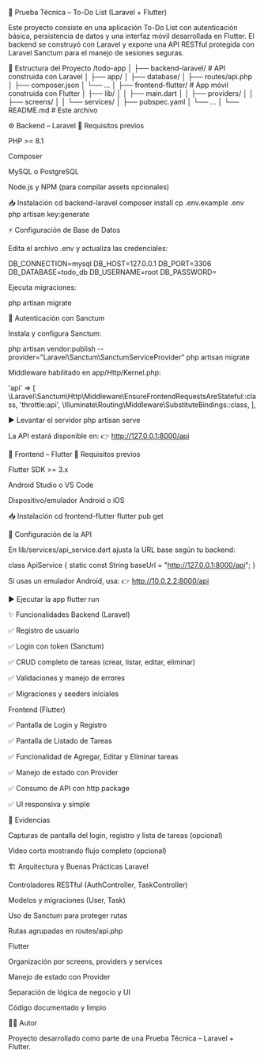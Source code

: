 📌 Prueba Técnica – To-Do List (Laravel + Flutter)

Este proyecto consiste en una aplicación To-Do List con autenticación básica, persistencia de datos y una interfaz móvil desarrollada en Flutter.
El backend se construyó con Laravel y expone una API RESTful protegida con Laravel Sanctum para el manejo de sesiones seguras.

📂 Estructura del Proyecto
/todo-app
│
├── backend-laravel/      # API construida con Laravel
│   ├── app/
│   ├── database/
│   ├── routes/api.php
│   ├── composer.json
│   └── ...
│
├── frontend-flutter/      # App móvil construida con Flutter
│   ├── lib/
│   │   ├── main.dart
│   │   ├── providers/
│   │   ├── screens/
│   │   └── services/
│   ├── pubspec.yaml
│   └── ...
│
└── README.md              # Este archivo

⚙️ Backend – Laravel
🚀 Requisitos previos

PHP >= 8.1

Composer

MySQL o PostgreSQL

Node.js y NPM (para compilar assets opcionales)

📥 Instalación
cd backend-laravel
composer install
cp .env.example .env
php artisan key:generate

⚡ Configuración de Base de Datos

Edita el archivo .env y actualiza las credenciales:

DB_CONNECTION=mysql
DB_HOST=127.0.0.1
DB_PORT=3306
DB_DATABASE=todo_db
DB_USERNAME=root
DB_PASSWORD=


Ejecuta migraciones:

php artisan migrate

🔐 Autenticación con Sanctum

Instala y configura Sanctum:

php artisan vendor:publish --provider="Laravel\Sanctum\SanctumServiceProvider"
php artisan migrate


Middleware habilitado en app/Http/Kernel.php:

'api' => [
    \Laravel\Sanctum\Http\Middleware\EnsureFrontendRequestsAreStateful::class,
    'throttle:api',
    \Illuminate\Routing\Middleware\SubstituteBindings::class,
],

▶️ Levantar el servidor
php artisan serve


La API estará disponible en:
👉 http://127.0.0.1:8000/api

📱 Frontend – Flutter
🚀 Requisitos previos

Flutter SDK >= 3.x

Android Studio o VS Code

Dispositivo/emulador Android o iOS

📥 Instalación
cd frontend-flutter
flutter pub get

🔗 Configuración de la API

En lib/services/api_service.dart ajusta la URL base según tu backend:

class ApiService {
  static const String baseUrl = "http://127.0.0.1:8000/api";
}


Si usas un emulador Android, usa:
👉 http://10.0.2.2:8000/api

▶️ Ejecutar la app
flutter run

✨ Funcionalidades
Backend (Laravel)

✅ Registro de usuario

✅ Login con token (Sanctum)

✅ CRUD completo de tareas (crear, listar, editar, eliminar)

✅ Validaciones y manejo de errores

✅ Migraciones y seeders iniciales

Frontend (Flutter)

✅ Pantalla de Login y Registro

✅ Pantalla de Listado de Tareas

✅ Funcionalidad de Agregar, Editar y Eliminar tareas

✅ Manejo de estado con Provider

✅ Consumo de API con http package

✅ UI responsiva y simple

📸 Evidencias

Capturas de pantalla del login, registro y lista de tareas (opcional)

Video corto mostrando flujo completo (opcional)

🏗️ Arquitectura y Buenas Prácticas
Laravel

Controladores RESTful (AuthController, TaskController)

Modelos y migraciones (User, Task)

Uso de Sanctum para proteger rutas

Rutas agrupadas en routes/api.php

Flutter

Organización por screens, providers y services

Manejo de estado con Provider

Separación de lógica de negocio y UI

Código documentado y limpio

👨‍💻 Autor

Proyecto desarrollado como parte de una Prueba Técnica – Laravel + Flutter.